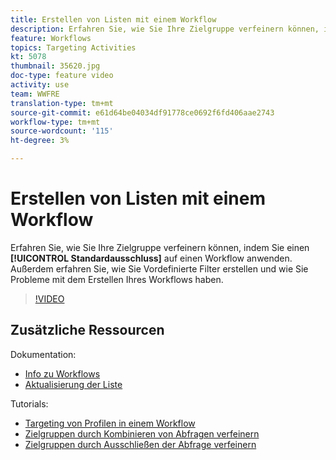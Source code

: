 ```yaml
---
title: Erstellen von Listen mit einem Workflow
description: Erfahren Sie, wie Sie Ihre Zielgruppe verfeinern können, indem Sie einen Standardausschluss auf einen Workflow anwenden. Außerdem erfahren Sie, wie Sie Vordefinierte Filter erstellen und wie Sie Probleme mit dem Erstellen Ihres Workflows haben.
feature: Workflows
topics: Targeting Activities
kt: 5078
thumbnail: 35620.jpg
doc-type: feature video
activity: use
team: WWFRE
translation-type: tm+mt
source-git-commit: e61d64be04034df91778ce0692f6fd406aae2743
workflow-type: tm+mt
source-wordcount: '115'
ht-degree: 3%

---
```



# Erstellen von Listen mit einem Workflow

Erfahren Sie, wie Sie Ihre Zielgruppe verfeinern können, indem Sie einen **[!UICONTROL Standardausschluss]** auf einen Workflow anwenden. Außerdem erfahren Sie, wie Sie Vordefinierte Filter erstellen und wie Sie Probleme mit dem Erstellen Ihres Workflows haben.

>[!VIDEO](https://video.tv.adobe.com/v/35620?quality=12)

## Zusätzliche Ressourcen

Dokumentation:

* [Info zu Workflows](https://docs.adobe.com/content/help/en/campaign-classic/using/automating-with-workflows/introduction/about-workflows.html)
* [Aktualisierung der Liste](https://docs.adobe.com/content/help/en/campaign-classic/using/automating-with-workflows/targeting-activities/list-update.html)

Tutorials:

* [Targeting von Profilen in einem Workflow](/help/acc/getting-started/targeting-profiles-in-a-workflow.md)
* [Zielgruppen durch Kombinieren von Abfragen verfeinern](/help/acc/automating-with-workflows/refining-targets-by-combining-query-results.md)
* [Zielgruppen durch Ausschließen der Abfrage verfeinern](/help/acc/automating-with-workflows/refining-targets-by-excluding-query-results.md)
